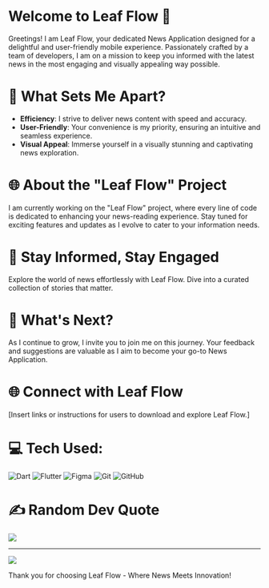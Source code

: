 # Welcome to Leaf Flow 🍃

Greetings! I am Leaf Flow, your dedicated News Application designed for a delightful and user-friendly mobile experience. Passionately crafted by a team of developers, I am on a mission to keep you informed with the latest news in the most engaging and visually appealing way possible.

# 🚀 What Sets Me Apart?
- **Efficiency**: I strive to deliver news content with speed and accuracy.
- **User-Friendly**: Your convenience is my priority, ensuring an intuitive and seamless experience.
- **Visual Appeal**: Immerse yourself in a visually stunning and captivating news exploration.

# 🌐 About the "Leaf Flow" Project
I am currently working on the "Leaf Flow" project, where every line of code is dedicated to enhancing your news-reading experience. Stay tuned for exciting features and updates as I evolve to cater to your information needs.

# 📰 Stay Informed, Stay Engaged
Explore the world of news effortlessly with Leaf Flow. Dive into a curated collection of stories that matter.

# 🌿 What's Next?
As I continue to grow, I invite you to join me on this journey. Your feedback and suggestions are valuable as I aim to become your go-to News Application.

# 🌐 Connect with Leaf Flow
[Insert links or instructions for users to download and explore Leaf Flow.]

# 💻 Tech Used:
![Dart](https://img.shields.io/badge/dart-%230175C2.svg?style=for-the-badge&logo=dart&logoColor=white) ![Flutter](https://img.shields.io/badge/Flutter-%2302569B.svg?style=for-the-badge&logo=Flutter&logoColor=white) ![Figma](https://img.shields.io/badge/figma-%23F24E1E.svg?style=for-the-badge&logo=figma&logoColor=white) ![Git](https://img.shields.io/badge/git%20-%23F05033.svg?&style=for-the-badge&logo=git&logoColor=white) ![GitHub](https://img.shields.io/badge/github%20-%23121011.svg?&style=for-the-badge&logo=github&logoColor=white)

# ✍️ Random Dev Quote
![](https://quotes-github-readme.vercel.app/api?type=horizontal&theme=radical)

---
[![](https://visitcount.itsvg.in/api?id=abhaydhanotiya&icon=2&color=11)](https://visitcount.itsvg.in)

Thank you for choosing Leaf Flow - Where News Meets Innovation!

<!-- Crafted with passion by the Leaf Flow team -->
